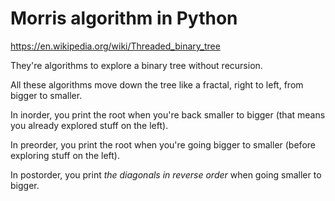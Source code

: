# Morris algorithm in Python

https://en.wikipedia.org/wiki/Threaded_binary_tree

They're algorithms to explore a binary tree without recursion.

All these algorithms move down the tree like a fractal,
right to left, from bigger to smaller.

In inorder, you print the root when you're back smaller
to bigger (that means you already explored stuff on the left).

In preorder, you print the root when you're going
bigger to smaller (before exploring stuff on the left).

In postorder, you print _the diagonals in reverse order_
when going smaller to bigger.
